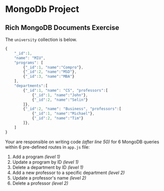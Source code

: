 # MongoDb Project
## Rich MongoDB Documents Exercise
The `university` collection is below.
```JavaScript
{
    "_id":1,
    "name": "MIU",
    "programs": [
        {"_id":1, "name":"Compro"},
        {"_id":2, "name":"MSD"},
        {"_id":3, "name":"MBA"}
    ],
    "departments":[
        {"_id":1, "name": "CS", "professors":[
            {"_id":1, "name":"John"},
            {"_id":2, "name":"Selin"}
        ]},
        {"_id":2, "name": "Business", "professors":[
            {"_id":1, "name":"Michael"},
            {"_id":2, "name":"Tim"}
        ]},
    ]
}
```
Your are responsible on writing code *(after line 50)* for 6 MongoDB queries within 6 pre-defined routes in `app.js` file:
1. Add a program *(level 1)*
2. Update a program by ID *(level 1)*
3. Delete a department by ID *(level 1)*
4. Add a new professor to a specific department *(level 2)*
5. Update a professor's name *(level 2)*
6. Delete a professor *(level 2)*
  

